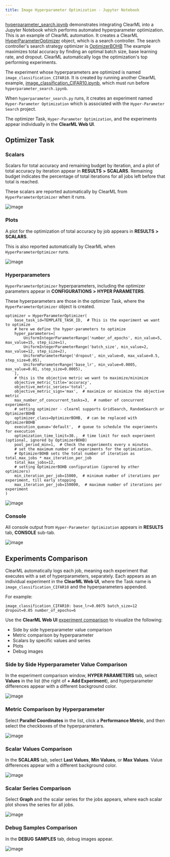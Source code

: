 ```yaml
---
title: Image Hyperparameter Optimization - Jupyter Notebook
---
```


[hyperparameter_search.ipynb](https://github.com/allegroai/clearml/blob/master/examples/frameworks/pytorch/notebooks/image/hyperparameter_search.ipynb) 
demonstrates integrating ClearML into a Jupyter Notebook which performs automated hyperparameter optimization. This 
is an example of ClearML automation. It creates a ClearML 
[HyperParameterOptimizer](../../../../../references/sdk/hpo_optimization_hyperparameteroptimizer.md) 
object, which is a search controller. The search controller's search strategy optimizer is [OptimizerBOHB](../../../../../references/sdk/hpo_hpbandster_bandster_optimizerbohb.md) 
The example maximizes total accuracy by finding an optimal batch size, base learning rate, and dropout. ClearML 
automatically logs the optimization's top performing experiments.

The experiment whose hyperparameters are optimized is named `image_classification_CIFAR10`. It is created by running another 
ClearML example, [image_classification_CIFAR10.ipynb](https://github.com/allegroai/clearml/blob/master/examples/frameworks/pytorch/notebooks/image/image_classification_CIFAR10.ipynb), which must run before `hyperparameter_search.ipynb`.

When `hyperparameter_search.py` runs, it creates an experiment named `Hyper-Parameter Optimization` which is associated 
with the `Hyper-Parameter Search` project.

The optimizer Task, `Hyper-Parameter Optimization`, and the experiments appear individually in the **ClearML Web UI**.

## Optimizer Task

### Scalars

Scalars for total accuracy and remaining budget by iteration, and a plot of total accuracy by iteration appear in **RESULTS** **>** **SCALARS**. Remaining budget indicates the percentage of total iterations for all jobs left before that total is reached.

These scalars are reported automatically by ClearML from `HyperParameterOptimizer` when it runs.

![image](../../../../../img/examples_hyperparameter_search_04.png)

### Plots

A plot for the optimization of total accuracy by job appears in **RESULTS** **>** **SCALARS**.

This is also reported automatically by ClearML when `HyperParameterOptimizer` runs.

![image](../../../../../img/examples_hyperparameter_search_05.png)

### Hyperparameters

`HyperParameterOptimizer` hyperparameters, including the optimizer parameters appear in **CONFIGURATIONS** **>** **HYPER PARAMETERS**.

These hyperparameters are those in the optimizer Task, where the `HyperParameterOptimizer` object is created.

    optimizer = HyperParameterOptimizer(
        base_task_id=TEMPLATE_TASK_ID,  # This is the experiment we want to optimize
        # here we define the hyper-parameters to optimize
        hyper_parameters=[
            UniformIntegerParameterRange('number_of_epochs', min_value=5, max_value=15, step_size=1),
            UniformIntegerParameterRange('batch_size', min_value=2, max_value=12, step_size=2),
            UniformParameterRange('dropout', min_value=0, max_value=0.5, step_size=0.05),
            UniformParameterRange('base_lr', min_value=0.0005, max_value=0.01, step_size=0.0005),
        ],
        # this is the objective metric we want to maximize/minimize
        objective_metric_title='accuracy',
        objective_metric_series='total',
        objective_metric_sign='max',  # maximize or minimize the objective metric
        max_number_of_concurrent_tasks=3,  # number of concurrent experiments
        # setting optimizer - clearml supports GridSearch, RandomSearch or OptimizerBOHB
        optimizer_class=OptimizerBOHB,  # can be replaced with OptimizerBOHB
        execution_queue='default',  # queue to schedule the experiments for execution
        optimization_time_limit=30.,  # time limit for each experiment (optional, ignored by OptimizerBOHB)
        pool_period_min=1,  # Check the experiments every x minutes
        # set the maximum number of experiments for the optimization.
        # OptimizerBOHB sets the total number of iteration as total_max_jobs * max_iteration_per_job
        total_max_jobs=12,
        # setting OptimizerBOHB configuration (ignored by other optimizers)
        min_iteration_per_job=15000,  # minimum number of iterations per experiment, till early stopping
        max_iteration_per_job=150000,  # maximum number of iterations per experiment
    )

![image](../../../../../img/examples_hyperparameter_search_01.png)

### Console

All console output from `Hyper-Parameter Optimization` appears in **RESULTS** tab, **CONSOLE** sub-tab.

![image](../../../../../img/examples_hyperparameter_search_03.png)

## Experiments Comparison

ClearML automatically logs each job, meaning each experiment that executes with a set of hyperparameters, separately. Each appears as an individual experiment in the **ClearML Web UI**, where the Task name is `image_classification_CIFAR10` and the hyperparameters appended.

For example:

`image_classification_CIFAR10: base_lr=0.0075 batch_size=12 dropout=0.05 number_of_epochs=6`

Use the **ClearML Web UI** [experiment comparison](../../../../../webapp/webapp_exp_comparing.md) to visualize the following:

* Side by side hyperparameter value comparison
* Metric comparison by hyperparameter
* Scalars by specific values and series
* Plots
* Debug images

### Side by Side Hyperparameter Value Comparison

In the experiment comparison window, **HYPER PARAMETERS** tab, select **Values** in the list (the right of **+ Add Experiment**), and hyperparameter differences appear with a different background color.

![image](../../../../../img/examples_hyperparameter_search_06.png)

### Metric Comparison by Hyperparameter

Select **Parallel Coordinates** in the list, click a **Performance Metric**, and then select the checkboxes of the hyperparameters.

![image](../../../../../img/examples_hyperparameter_search_07.png)

### Scalar Values Comparison

In the **SCALARS** tab, select **Last Values**, **Min Values**, or **Max Values**. Value differences appear with a different background color.

![image](../../../../../img/examples_hyperparameter_search_09.png)

### Scalar Series Comparison

Select **Graph** and the scalar series for the jobs appears, where each scalar plot shows the series for all jobs.

![image](../../../../../img/examples_hyperparameter_search_08.png)

### Debug Samples Comparison

In the **DEBUG SAMPLES** tab, debug images appear.

![image](../../../../../img/examples_hyperparameter_search_10.png)